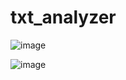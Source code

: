 # txt_analyzer

![image](https://github.com/anfishka/txt_analyzer/assets/97487005/b2a5ede4-7f87-4bf1-b62c-f1c506cc0296)

![image](https://github.com/anfishka/txt_analyzer/assets/97487005/3b219bb1-edbf-49bf-979e-d468f48c9b01)

